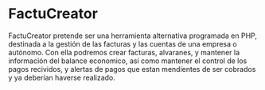 FactuCreator
============

FactuCreator pretende ser una herramienta alternativa programada en PHP, destinada a la gestión de las facturas y las cuentas de una empresa o autónomo. Con ella podremos crear facturas, alvaranes, y mantener la información del balance economico, así como mantener el control de los pagos recividos, y alertas de pagos que estan mendientes de ser cobrados y ya deberían haverse realizado.
